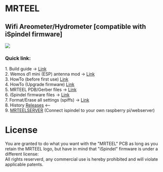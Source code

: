 # MRTEEL
<h2> Wifi Areometer/Hydrometer [compatible with iSpindel firmware] </h2>



<img src='https://github.com/tedelm/MRTEEL/blob/master/IMG/PDB_v2.2.PNG'>


<h3>Quick link:</h3>
1. Build guide -> <a href='https://github.com/tedelm/MRTEEL/blob/master/MRTEELBuildGuide.md'>Link</a></br>
2. Wemos d1 mini (ESP) antenna mod -> <a href='https://github.com/tedelm/MRTEEL/blob/master/WemosD1MiniAntennaHack.md'>Link</a></br>
3. HowTo (before first use) <a href='https://github.com/tedelm/MRTEEL/blob/master/userguide_en.md'> Link</a></br>
4. HowTo (Upgrade firmware) <a href='https://github.com/tedelm/MRTEEL/blob/master/upgradeFW.md'> Link </a></br>
5. MRTEEL PDB/Gerber files -> <a href='https://github.com/tedelm/MRTEEL/blob/master/MRTEELPCBGerber.md'>Link</a></br>
6. iSpindel firmware files -> <a href='https://github.com/universam1/iSpindel/releases' target='_blank'>Link</a></br>
7. Format/Erase all settings (spiffs) -> <a href='https://github.com/tedelm/MRTEEL/blob/master/FormatSPIFFS.md'>Link</a></br>
8. History <a href='https://github.com/tedelm/MRTEEL/releases'>Releases</a> <--</br>
9. <a href='https://github.com/tedelm/MRTEELSERVER'>MRTEELSERVER</a> (Connect ispindel to your own raspberry pi/webserver)



# License
You are granted to do what you want with the "MRTEEL" PCB as long as you retain the MRTEEL logo, but have in mind that "iSpindel" firmware is under a different license:</br>
All rights reserverd, any commercial use is hereby prohibited and will violate applicable patents.


